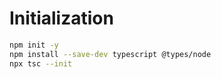 # Initialization
```bash
npm init -y
npm install --save-dev typescript @types/node
npx tsc --init
```